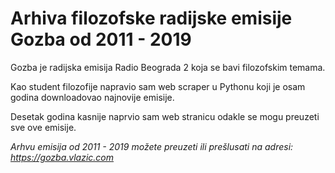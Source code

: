 # Arhiva filozofske radijske emisije Gozba od 2011 - 2019

Gozba je radijska emisija Radio Beograda 2 koja se bavi filozofskim temama.

Kao student filozofije napravio sam web scraper u Pythonu koji je osam godina downloadovao najnovije emisije. 

Desetak godina kasnije naprvio sam web stranicu odakle se mogu preuzeti sve ove emisije.

*Arhvu emisija od 2011 - 2019 možete preuzeti ili prešlusati na adresi: <https://gozba.vlazic.com>*
